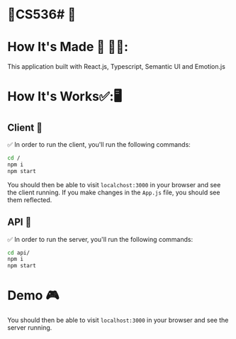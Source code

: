 # :checkered_flag:CS536# :checkered_flag:

# How It's Made :nut_and_bolt: :hammer::wrench::

This application built with React.js, Typescript, Semantic UI and Emotion.js

# How It's Works:white_check_mark::🖥

## Client :triangular_flag_on_post:

:white_check_mark: In order to run the client, you'll run the following commands:

```bash
cd /
npm i
npm start
```

You should then be able to visit `localchost:3000` in your browser and see the client running. If you make changes in the `App.js` file, you should see them reflected.

## API :triangular_flag_on_post:

:white_check_mark: In order to run the server, you'll run the following commands:

```bash
cd api/
npm i
npm start
```

# Demo :video_game:

You should then be able to visit `localhost:3000` in your browser and see the server running.
